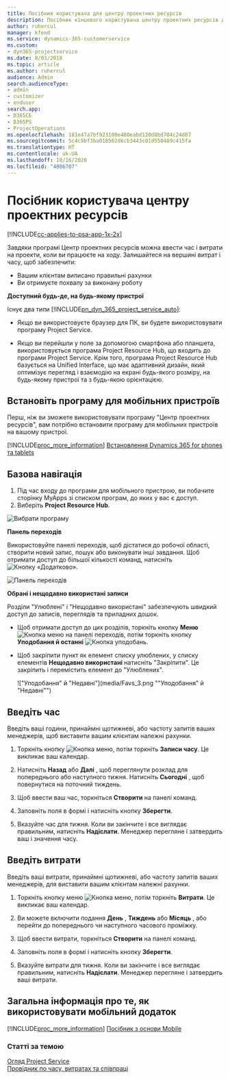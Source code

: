 ```yaml
---
title: Посібник користувача для центру проектних ресурсів
description: Посібник кінцевого користувача центру проектних ресурсів для Project Service
author: ruhercul
manager: kfend
ms.service: dynamics-365-customerservice
ms.custom:
- dyn365-projectservice
ms.date: 8/03/2018
ms.topic: article
ms.author: ruhercul
audience: Admin
search.audienceType:
- admin
- customizer
- enduser
search.app:
- D365CE
- D365PS
- ProjectOperations
ms.openlocfilehash: 181e47a7bf923100e480eabd120d8bd784c24d07
ms.sourcegitcommit: 5c4c9bf3ba018562d6cb3443c01d550489c415fa
ms.translationtype: HT
ms.contentlocale: uk-UA
ms.lasthandoff: 10/16/2020
ms.locfileid: "4086707"
---
```

# <a name="user-guide-for-project-resource-hub"></a>Посібник користувача центру проектних ресурсів

[!INCLUDE[cc-applies-to-psa-app-1x-2x](../includes/cc-applies-to-psa-app-1x-2x.md)]

Завдяки програмі Центр проектних ресурсів можна ввести час і витрати на проекти, коли ви працюєте на ходу. Залишайтеся на вершині витрат і часу, щоб забезпечити:

- Вашим клієнтам виписано правильні рахунки
- Ви отримуєте похвалу за виконану роботу

**Доступний будь-де, на будь-якому пристрої**

Існує два типи [!INCLUDE[pn_dyn_365_project_service_auto](../includes/pn-dyn-365-project-service-auto.md)]: 

- Якщо ви використовуєте браузер для ПК, ви будете використовувати програму Project Service. 

- Якщо ви перейшли у поле за допомогою смартфона або планшета, використовується програма Project Resource Hub, що входить до програми Project Service. Крім того, програма Project Resource Hub базується на Unified Interface, що має адаптивний дизайн, який оптимізує перегляд і взаємодію на екрані будь-якого розміру, на будь-якому пристрої та з будь-якою орієнтацією. 


## <a name="install-the-mobile-app"></a>Встановіть програму для мобільних пристроїв
Перш, ніж ви зможете використовувати програму "Центр проектних ресурсів", вам потрібно встановити програму для мобільних пристроїв на вашому пристрої. 

[!INCLUDE[proc_more_information](../includes/proc-more-information.md)] [Встановлення Dynamics 365 for phones та tablets](https://docs.microsoft.com/dynamics365/mobile-app/install-dynamics-365-for-phones-and-tablets)

## <a name="basic-navigation"></a>Базова навігація
1.  Під час входу до програми для мобільного пристрою, ви побачите сторінку MyApps зі списком програм, до яких у вас є доступ. 
2.  Виберіть **Project Resource Hub**.

![Вибрати програму](media/chooseApp_1.png "Вибрати програму")

**Панель переходів**

Використовуйте панелі переходів, щоб дістатися до робочої області, створити новий запис, пошук або виконувати інші завдання. Щоб отримати доступ до більшої кількості команд, натисніть ![Кнопку «Додатково»](media/MoreButton.png "Кнопка «Додатково»").

![Панель переходів](media/NavBar_2.png "Панель переходів")

**Обрані і нещодавно використані записи**

Розділи "Улюблені" і "Нещодавно використані" забезпечують швидкий доступ до записів, переглядів та приладних дошок. 

- Щоб отримати доступ до цих розділів, торкніть кнопку **Меню** ![Кнопка меню](media/MenuButton.png "Кнопка меню") на панелі переходів, потім торкніть кнопку **Уподобання й останні** ![Кнопка уподобань](media/FavButton.png "Кнопка вподобань").

- Щоб закріпити пункт як елемент списку улюблених, у списку елементів **Нещодавно використані** натисніть "Закріпити". Це закріпить і перемістить елемент до "Улюблених".

  !["Уподобання" й "Недавні"](media/Favs_3.png ""Уподобання" й "Недавні"")
 
## <a name="enter-time"></a>Введіть час
Введіть ваші години, принаймні щотижневі, або частоту запитів ваших менеджерів, щоб виставити вашим клієнтам належні рахунки.

1. Торкніть кнопку ![Кнопка меню](media/MenuButton.png "Кнопка меню"), потім торкніть **Записи часу**. Це викликає ваш календар.

2. Натисніть **Назад** або **Далі** , щоб переглянути розклад для попереднього або наступного тижня. Натисніть **Сьогодні** , щоб повернутися на поточний тиждень.

3. Щоб ввести ваш час, торкніться **Створити** на панелі команд. 

4. Заповніть поля в формі і натисніть кнопку **Зберегти**.

5. Вказуйте час для тижня. Коли ви закінчите і все виглядає правильним, натисніть **Надіслати**. Менеджер перегляне і затвердить ваш і значення часу.

## <a name="enter-expenses"></a>Введіть витрати 
Введіть ваші витрати, принаймні щотижневі, або частоту запитів ваших менеджерів, для виставити вашим клієнтам належні рахунки.

1. Торкніть кнопку меню ![Кнопка меню](media/MenuButton.png "Кнопка меню"), потім торкніть **Витрати**. Це викликає ваш календар.

2. Ви можете включити подання **День** , **Тиждень** або **Місяць** , або перейти до попереднього чи наступного часового проміжку. 

3. Щоб ввести витрати, торкніться **Створити** на панелі команд. 

4. Заповніть поля в формі і натисніть кнопку **Зберегти**.

5. Вказуйте витрати для тижня. Коли ви закінчите і все виглядає правильним, натисніть **Надіслати**. Менеджер перегляне і затвердить ваші витрати.

## <a name="general-information-on-how-to-use-the-mobile-app"></a>Загальна інформація про те, як використовувати мобільний додаток 
[!INCLUDE[proc_more_information](../includes/proc-more-information.md)] [Посібник з основи Mobile](https://docs.microsoft.com/dynamics365/mobile-app/dynamics-365-phones-tablets-users-guide)

### <a name="see-also"></a>Статті за темою  
 [Огляд Project Service](../psa/overview.md)   
 [Провідник по часу, витратах та співпраці](../psa/time-expense-collaboration-guide.md)   
 
